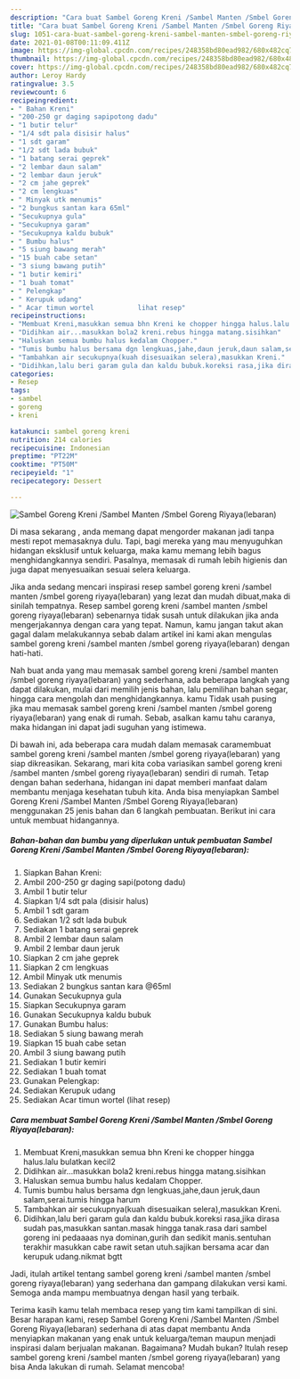 ```yaml
---
description: "Cara buat Sambel Goreng Kreni /Sambel Manten /Smbel Goreng Riyaya(lebaran) yang lezat Untuk Jualan"
title: "Cara buat Sambel Goreng Kreni /Sambel Manten /Smbel Goreng Riyaya(lebaran) yang lezat Untuk Jualan"
slug: 1051-cara-buat-sambel-goreng-kreni-sambel-manten-smbel-goreng-riyayalebaran-yang-lezat-untuk-jualan
date: 2021-01-08T00:11:09.411Z
image: https://img-global.cpcdn.com/recipes/248358bd80ead982/680x482cq70/sambel-goreng-kreni-sambel-manten-smbel-goreng-riyayalebaran-foto-resep-utama.jpg
thumbnail: https://img-global.cpcdn.com/recipes/248358bd80ead982/680x482cq70/sambel-goreng-kreni-sambel-manten-smbel-goreng-riyayalebaran-foto-resep-utama.jpg
cover: https://img-global.cpcdn.com/recipes/248358bd80ead982/680x482cq70/sambel-goreng-kreni-sambel-manten-smbel-goreng-riyayalebaran-foto-resep-utama.jpg
author: Leroy Hardy
ratingvalue: 3.5
reviewcount: 6
recipeingredient:
- " Bahan Kreni"
- "200-250 gr daging sapipotong dadu"
- "1 butir telur"
- "1/4 sdt pala disisir halus"
- "1 sdt garam"
- "1/2 sdt lada bubuk"
- "1 batang serai geprek"
- "2 lembar daun salam"
- "2 lembar daun jeruk"
- "2 cm jahe geprek"
- "2 cm lengkuas"
- " Minyak utk menumis"
- "2 bungkus santan kara 65ml"
- "Secukupnya gula"
- "Secukupnya garam"
- "Secukupnya kaldu bubuk"
- " Bumbu halus"
- "5 siung bawang merah"
- "15 buah cabe setan"
- "3 siung bawang putih"
- "1 butir kemiri"
- "1 buah tomat"
- " Pelengkap"
- " Kerupuk udang"
- " Acar timun wortel           lihat resep"
recipeinstructions:
- "Membuat Kreni,masukkan semua bhn Kreni ke chopper hingga halus.lalu bulatkan kecil2"
- "Didihkan air...masukkan bola2 kreni.rebus hingga matang.sisihkan"
- "Haluskan semua bumbu halus kedalam Chopper."
- "Tumis bumbu halus bersama dgn lengkuas,jahe,daun jeruk,daun salam,serai.tumis hingga harum"
- "Tambahkan air secukupnya(kuah disesuaikan selera),masukkan Kreni."
- "Didihkan,lalu beri garam gula dan kaldu bubuk.koreksi rasa,jika dirasa sudah pas,masukkan santan.masak hingga tanak.rasa dari sambel goreng ini pedaaaas nya dominan,gurih dan sedikit manis.sentuhan terakhir masukkan cabe rawit setan utuh.sajikan bersama acar dan kerupuk udang.nikmat bgtt"
categories:
- Resep
tags:
- sambel
- goreng
- kreni

katakunci: sambel goreng kreni 
nutrition: 214 calories
recipecuisine: Indonesian
preptime: "PT22M"
cooktime: "PT50M"
recipeyield: "1"
recipecategory: Dessert

---
```



![Sambel Goreng Kreni /Sambel Manten /Smbel Goreng Riyaya(lebaran)](https://img-global.cpcdn.com/recipes/248358bd80ead982/680x482cq70/sambel-goreng-kreni-sambel-manten-smbel-goreng-riyayalebaran-foto-resep-utama.jpg)

Di masa  sekarang , anda memang dapat mengorder makanan jadi tanpa mesti repot memasaknya dulu. Tapi, bagi mereka yang mau menyuguhkan hidangan eksklusif untuk keluarga, maka kamu memang lebih bagus menghidangkannya sendiri. Pasalnya, memasak di rumah lebih higienis dan juga dapat menyesuaikan sesuai selera keluarga.

Jika anda sedang mencari inspirasi resep sambel goreng kreni /sambel manten /smbel goreng riyaya(lebaran) yang lezat dan mudah dibuat,maka di sinilah tempatnya. Resep sambel goreng kreni /sambel manten /smbel goreng riyaya(lebaran)  sebenarnya tidak susah untuk dilakukan jika anda mengerjakannya dengan cara yang tepat. Namun, kamu jangan takut akan gagal dalam melakukannya 
sebab dalam artikel ini kami akan mengulas sambel goreng kreni /sambel manten /smbel goreng riyaya(lebaran) dengan hati-hati.  



Nah buat anda yang mau memasak sambel goreng kreni /sambel manten /smbel goreng riyaya(lebaran) yang sederhana, ada beberapa langkah yang dapat dilakukan, mulai dari memilih jenis bahan, lalu pemilihan bahan segar, hingga cara mengolah dan menghidangkannya. kamu Tidak usah pusing jika mau memasak sambel goreng kreni /sambel manten /smbel goreng riyaya(lebaran) yang enak di rumah. Sebab, asalkan kamu  tahu caranya, maka hidangan ini dapat jadi suguhan yang istimewa.

Di bawah ini, ada beberapa cara mudah dalam memasak caramembuat sambel goreng kreni /sambel manten /smbel goreng riyaya(lebaran) yang siap dikreasikan. Sekarang, mari kita coba variasikan sambel goreng kreni /sambel manten /smbel goreng riyaya(lebaran) sendiri di rumah. Tetap dengan bahan sederhana, hidangan ini dapat memberi manfaat dalam membantu menjaga kesehatan tubuh kita. Anda bisa menyiapkan Sambel Goreng Kreni /Sambel Manten /Smbel Goreng Riyaya(lebaran) menggunakan 25 jenis bahan dan 6 langkah pembuatan. Berikut ini cara untuk membuat hidangannya.

<!--inarticleads1-->

##### Bahan-bahan dan bumbu yang diperlukan untuk pembuatan Sambel Goreng Kreni /Sambel Manten /Smbel Goreng Riyaya(lebaran):

1. Siapkan  Bahan Kreni:
1. Ambil 200-250 gr daging sapi(potong dadu)
1. Ambil 1 butir telur
1. Siapkan 1/4 sdt pala (disisir halus)
1. Ambil 1 sdt garam
1. Sediakan 1/2 sdt lada bubuk
1. Sediakan 1 batang serai geprek
1. Ambil 2 lembar daun salam
1. Ambil 2 lembar daun jeruk
1. Siapkan 2 cm jahe geprek
1. Siapkan 2 cm lengkuas
1. Ambil  Minyak utk menumis
1. Sediakan 2 bungkus santan kara @65ml
1. Gunakan Secukupnya gula
1. Siapkan Secukupnya garam
1. Gunakan Secukupnya kaldu bubuk
1. Gunakan  Bumbu halus:
1. Sediakan 5 siung bawang merah
1. Siapkan 15 buah cabe setan
1. Ambil 3 siung bawang putih
1. Sediakan 1 butir kemiri
1. Sediakan 1 buah tomat
1. Gunakan  Pelengkap:
1. Sediakan  Kerupuk udang
1. Sediakan  Acar timun wortel           (lihat resep)




<!--inarticleads2-->

##### Cara membuat Sambel Goreng Kreni /Sambel Manten /Smbel Goreng Riyaya(lebaran):

1. Membuat Kreni,masukkan semua bhn Kreni ke chopper hingga halus.lalu bulatkan kecil2
1. Didihkan air...masukkan bola2 kreni.rebus hingga matang.sisihkan
1. Haluskan semua bumbu halus kedalam Chopper.
1. Tumis bumbu halus bersama dgn lengkuas,jahe,daun jeruk,daun salam,serai.tumis hingga harum
1. Tambahkan air secukupnya(kuah disesuaikan selera),masukkan Kreni.
1. Didihkan,lalu beri garam gula dan kaldu bubuk.koreksi rasa,jika dirasa sudah pas,masukkan santan.masak hingga tanak.rasa dari sambel goreng ini pedaaaas nya dominan,gurih dan sedikit manis.sentuhan terakhir masukkan cabe rawit setan utuh.sajikan bersama acar dan kerupuk udang.nikmat bgtt




Jadi, itulah artikel tentang  sambel goreng kreni /sambel manten /smbel goreng riyaya(lebaran)  yang sederhana dan gampang dilakukan versi kami. Semoga anda mampu membuatnya dengan hasil yang terbaik. 

Terima kasih kamu telah membaca resep yang tim kami tampilkan di sini. Besar harapan kami, resep  Sambel Goreng Kreni /Sambel Manten /Smbel Goreng Riyaya(lebaran) sederhana di atas dapat membantu Anda menyiapkan makanan yang enak untuk keluarga/teman maupun menjadi inspirasi dalam berjualan makanan. Bagaimana? Mudah bukan? Itulah resep sambel goreng kreni /sambel manten /smbel goreng riyaya(lebaran) yang bisa Anda lakukan di rumah. Selamat mencoba!

